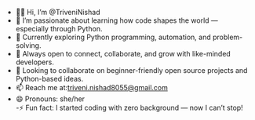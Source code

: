 - 👋👋 Hi, I’m @TriveniNishad  
- 👀 I’m passionate about learning how code shapes the world — especially through Python.  
- 🌱 Currently exploring Python programming, automation, and problem-solving.  
- 💬 Always open to connect, collaborate, and grow with like-minded developers.  
- 💞️ Looking to collaborate on beginner-friendly open source projects and Python-based ideas.  
- 📫 Reach me at:triveni.nishad8055@gmail.com  
- 😄 Pronouns: she/her   
-⚡ Fun fact: I started coding with zero background — now I can’t stop!  


<!---
TriveniNishad/TriveniNishad is a ✨ special ✨ repository because its `README.md` (this file) appears on your GitHub profile.
You can click the Preview link to take a look at your changes.
--->
